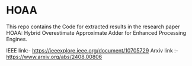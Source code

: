 # HOAA
This repo contains the Code for extracted results in the research paper HOAA: Hybrid Overestimate Approximate Adder for Enhanced Processing Engines.

IEEE link:- https://ieeexplore.ieee.org/document/10705729
Arxiv link :- https://www.arxiv.org/abs/2408.00806
